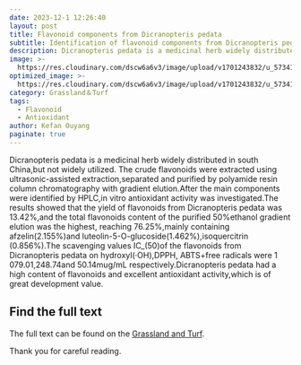 ```yaml
---
date: 2023-12-1 12:26:40
layout: post
title: Flavonoid components from Dicranopteris pedata
subtitle: Identification of flavonoid components from Dicranopteris pedata and its antioxidant activity in vitro.
description: Dicranopteris pedata is a medicinal herb widely distributed in south China, but not widely utilized.
image: >-
  https://res.cloudinary.com/dscw6a6v3/image/upload/v1701243832/u_573418183_3933976733_fm_253_fmt_auto_app_138_f_JPEG_wzpfor.jpg
optimized_image: >-
  https://res.cloudinary.com/dscw6a6v3/image/upload/v1701243832/u_573418183_3933976733_fm_253_fmt_auto_app_138_f_JPEG_wzpfor.jpg
category: Grassland＆Turf
tags:
  - Flavonoid
  - Antioxidant
author: Kefan Ouyang
paginate: true
---
```

Dicranopteris pedata is a medicinal herb widely distributed in south China,but not widely utilized. The crude flavonoids were extracted using ultrasonic-assisted extraction,separated and purified by polyamide resin column chromatography with gradient elution.After the main components were identified by HPLC,in vitro antioxidant activity was investigated.The results showed that the yield of flavonoids from Dicranopteris pedata was 13.42%,and the total flavonoids content of the purified 50%ethanol gradient elution was the highest, reaching 76.25%,mainly containing afzelin(2.155%)and luteolin-5-O-glucoside(1.462%),isoquercitrin (0.856%).The scavenging values IC_(50)of the flavonoids from Dicranopteris pedata on hydroxyl(·OH),DPPH, ABTS+free radicals were 1 079.01,248.74and 50.14mug/mL respectively.Dicranopteris pedata had a high content of flavonoids and excellent antioxidant activity,which is of great development value.

## Find the full text

The full text can be found on the [Grassland and Turf](https://webofscience.clarivate.cn/wos/alldb/full-record/CSCD:7121787).

Thank you for careful reading.
